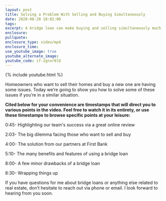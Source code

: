 ```yaml
---
layout: post
title: Solving a Problem With Selling and Buying Simultaneously
date: 2020-08-28 18:02:00
tags:
excerpt: A bridge loan can make buying and selling simultaneously much easier.
enclosure:
pullquote:
enclosure_type: video/mp4
enclosure_time:
use_youtube_image: true
youtube_alternate_image:
youtube_code: if-2gnvr8lQ
---
```


{% include youtube.html %}

Homeowners who want to sell their homes and buy a new one are having some issues. Today we’re going to show you how to solve some of these issues if you’re in a similar situation.

**Cited below for your convenience are timestamps that will direct you to various points in the video. Feel free to watch it in its entirety, or use these timestamps to browse specific points at your leisure:**

0:45- Highlighting our team's success via a great online review

2:03- The big dilemma facing those who want to sell and buy

4:00- The solution from our partners at First Bank

5:10- The many benefits and features of using a bridge loan

8:00- A few minor drawbacks of a bridge loan

8:30- Wrapping things up

If you have questions for me about bridge loans or anything else related to real estate, don’t hesitate to reach out via phone or email. I look forward to hearing from you soon.